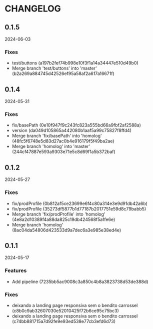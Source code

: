 # CHANGELOG

<!--- next entry here -->

## 0.1.5
2024-06-03

### Fixes

- test/buttons (a197b2fef74b998e10f3f1a14a34447e510d49b0)
- Merge branch 'test/buttons' into 'master' (b2a269a884745d42526ef95a58af2a617a16671f)

## 0.1.4
2024-05-31

### Fixes

- fix/basePath (0e10f947f9c243fc823a555bd66a9fbf2af2588a)
- version (da049d105865a442080b1aaf5a99c75827f8ffd4)
- Merge branch 'fix/basePath' into 'homolog' (48fc5f6748e5d83d27ac0b4e916179f5f49ba2ae)
- Merge branch 'homolog' into 'master' (244cf47887e593a9303e71e5c8d69f1a5b372baf)

## 0.1.2
2024-05-27

### Fixes

- fix/prodProfile (0b812af5ce23699e6f4c80a314e3e9d91db42a6b)
- fix/prodProfile (35273df5877b1d77187b2017751e59d8c79babb5)
- Merge branch 'fix/prodProfile' into 'homolog' (4e8a2d10389f4a88da825c19db424568f5a1fe6e)
- Merge branch 'homolog' (8ac04da54806d423533d9a7dec6a3e985e38ed4e)

## 0.1.1
2024-05-17

### Features

- Add pipeline (7235bb5ac9008c3a850c4b8a3823738d53de388d)

### Fixes

- deixando a landing page responsiva sem o bendito carrossel (c8b0c9ab32607030e52010425f72b6ce95c75bc3)
- deixando a landing page responsiva sem o bendito carrossel (c74bb881715a7d92fe9e93ed538e77cb3efd6d73)